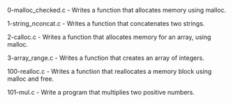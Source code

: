 0-malloc_checked.c - Writes a function that allocates memory using malloc.

1-string_nconcat.c - Writes a function that concatenates two strings.

2-calloc.c - Writes a function that allocates memory for an array, using malloc.

3-array_range.c - Writes a function that creates an array of integers.

100-realloc.c - Writes a function that reallocates a memory block using malloc and free.

101-mul.c - Write a program that multiplies two positive numbers.

